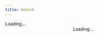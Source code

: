 ```yaml
---
title: Search
---
```


<script src="https://cdn.jsdelivr.net/npm/algoliasearch@3.33.0/dist/algoliasearchLite.min.js" integrity="sha256-3Laj91VXexjTlFLgL8+vvIq27laXdRmFIcO2miulgEs=" crossorigin="anonymous"></script>
<script src="https://cdn.jsdelivr.net/npm/instantsearch.js@3.4.0/dist/instantsearch.production.min.js" integrity="sha256-pM0n88cBFRHpSn0N26ETsQdwpA7WAXJDvkHeCLh3ujI=" crossorigin="anonymous"></script>
<link rel="stylesheet" href="https://cdn.jsdelivr.net/npm/instantsearch.css@7.3.1/themes/reset-min.css" integrity="sha256-t2ATOGCtAIZNnzER679jwcFcKYfLlw01gli6F6oszk8=" crossorigin="anonymous">
<style>
.results {
  text-align: center;
}
.ais-Hits-list {
  max-width: 100%;
  margin-top: 2rem;
  line-height: 2;
}
</style>

<div class="search-form">Loading...</div>
<div class="results">Loading...</div>

<script>
var search = instantsearch({
  indexName: "anand-chowdhary",
  searchClient: algoliasearch(
    "DT9D119WOJ",
    "c7bcffcfcebfd2da4028fb92aec5d89d"
  ),
});
var searchBox = instantsearch.widgets.searchBox({
  container: ".search-form"
});
var results = instantsearch.widgets.hits({
  container: ".results",
  templates: { item: "<a href=\"{{ url }}\">{{#helpers.highlight}}{ \"attribute\": \"title\" }{{/helpers.highlight}}</a>" },
});
search.addWidget(searchBox);
search.addWidget(results);
search.start();
</script>
